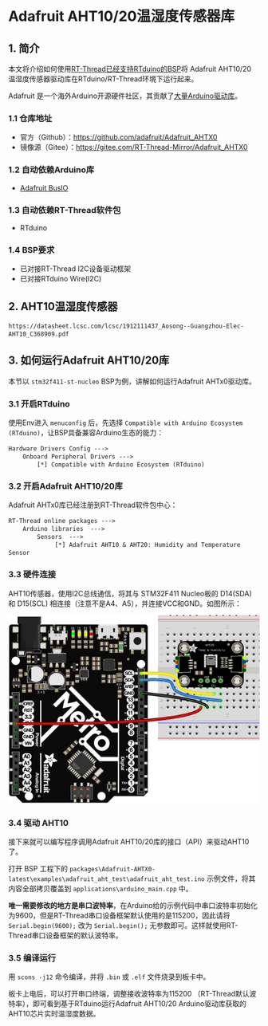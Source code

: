 # Adafruit AHT10/20温湿度传感器库

## 1. 简介

本文将介绍如何使用[RT-Thread已经支持RTduino的BSP](/zh/beginner/rtduino?id=_2-已经适配rtduino的rt-thread-bsp)将 Adafruit AHT10/20 温湿度传感器驱动库在RTduino/RT-Thread环境下运行起来。

Adafruit 是一个海外Arduino开源硬件社区，其贡献了[大量Arduino驱动库](https://github.com/orgs/adafruit/repositories?language=c%2B%2B&type=all)。

### 1.1 仓库地址

- 官方（Github）：https://github.com/adafruit/Adafruit_AHTX0
- 镜像源（Gitee）：https://gitee.com/RT-Thread-Mirror/Adafruit_AHTX0

### 1.2 自动依赖Arduino库

- [Adafruit BusIO](/zh/library-examples/signal-io/Adafruit/Adafruit-BusIO/Adafruit-BusIO)

### 1.3 自动依赖RT-Thread软件包

- RTduino

### 1.4 BSP要求

- 已对接RT-Thread I2C设备驱动框架
- 已对接RTduino Wire(I2C)

## 2. AHT10温湿度传感器

```pdf
https://datasheet.lcsc.com/lcsc/1912111437_Aosong--Guangzhou-Elec-AHT10_C368909.pdf
```

## 3. 如何运行Adafruit AHT10/20库

本节以 `stm32f411-st-nucleo` BSP为例，讲解如何运行Adafruit AHTx0驱动库。

### 3.1 开启RTduino

使用Env进入 `menuconfig` 后，先选择 `Compatible with Arduino Ecosystem (RTduino)`，让BSP具备兼容Arduino生态的能力：

```Kconfig
Hardware Drivers Config --->
    Onboard Peripheral Drivers --->
        [*] Compatible with Arduino Ecosystem (RTduino)
```

### 3.2 开启Adafruit AHT10/20库

Adafruit AHTx0库已经注册到RT-Thread软件包中心：

```Kconfig
RT-Thread online packages --->
    Arduino libraries  --->
        Sensors  --->
             [*] Adafruit AHT10 & AHT20: Humidity and Temperature Sensor
```

### 3.3 硬件连接

AHT10传感器，使用I2C总线通信，将其与 STM32F411 Nucleo板的 D14(SDA) 和 D15(SCL) 相连接（注意不是A4、A5），并连接VCC和GND。如图所示：

![aht10-connection](figures/ahtx0-connection.png)

### 3.4 驱动 AHT10

接下来就可以编写程序调用Adafruit AHT10/20库的接口（API）来驱动AHT10了。

打开 BSP 工程下的 `packages\Adafruit-AHTX0-latest\examples\adafruit_aht_test\adafruit_aht_test.ino` 示例文件，将其内容全部拷贝覆盖到 `applications\arduino_main.cpp` 中。

**唯一需要修改的地方是串口波特率**，在Arduino给的示例代码中串口波特率初始化为9600，但是RT-Thread串口设备框架默认使用的是115200，因此请将`Serial.begin(9600);` 改为 `Serial.begin();` 无参数即可。这样就使用RT-Thread串口设备框架的默认波特率。

### 3.5 编译运行

用 `scons -j12` 命令编译，并将 `.bin` 或 `.elf` 文件烧录到板卡中。

板卡上电后，可以打开串口终端，调整接收波特率为115200 （RT-Thread默认波特率），即可看到基于RTduino运行Adafruit AHT10/20 Arduino驱动库获取的AHT10芯片实时温湿度数据。
